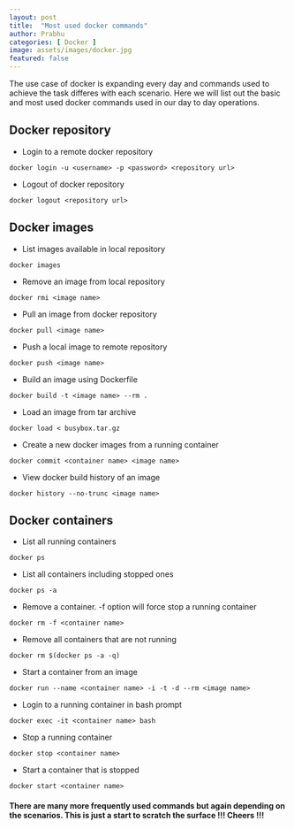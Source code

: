 ```yaml
---
layout: post
title:  "Most used docker commands"
author: Prabhu
categories: [ Docker ]
image: assets/images/docker.jpg
featured: false
---
```


The use case of docker is expanding every day and commands used to achieve the task differes with each scenario. Here we will list out the basic and most used docker commands used in our day to day operations.

## Docker repository

* Login to a remote docker repository

```
docker login -u <username> -p <password> <repository url>
```

* Logout of docker repository

```
docker logout <repository url>
```

## Docker images

* List images available in local repository

```
docker images
```

* Remove an image from local repository

```
docker rmi <image name>
```

* Pull an image from docker repository

```
docker pull <image name>
```

* Push a local image to remote repository
```
docker push <image name>
```

* Build an image using Dockerfile

```
docker build -t <image name> --rm .
```

* Load an image from tar archive

```
docker load < busybox.tar.gz
```

* Create a new docker images from a running container

```
docker commit <container name> <image name>
```

* View docker build history of an image

```
docker history --no-trunc <image name>
```

## Docker containers

* List all running containers

```
docker ps
```

* List all containers including stopped ones

```
docker ps -a
```

* Remove a container. -f option will force stop a running container 

```
docker rm -f <container name>
```

* Remove all containers that are not running

```
docker rm $(docker ps -a -q)
```

* Start a container from an image

```
docker run --name <container name> -i -t -d --rm <image name>
```

* Login to a running container in bash prompt

```
docker exec -it <container name> bash
```

* Stop a running container

```
docker stop <container name>
```

* Start a container that is stopped

```
docker start <container name>
```


#### There are many more frequently used commands but again depending on the scenarios. This is just a start to scratch the surface !!! Cheers !!!